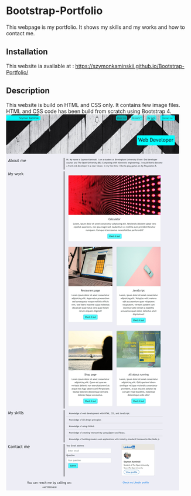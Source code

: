 # Bootstrap-Portfolio
This webpage is my portfolio. It shows my skills and my works and how to contact me.
## Installation
This website ia available at : https://szymonkaminskii.github.io/Bootstrap-Portfolio/ 
## Description
This website is build on HTML and CSS only. It contains few image files. HTML and CSS code has been build from scratch using Bootstrap 4.
![Screenshot of the webpage](images/screenshot.jpeg)
